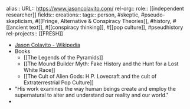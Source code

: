 alias::
URL:: https://www.jasoncolavito.com/
rel-org::
role:: [[independent researcher]] 
fields::
creations:: 
tags:: person, #skeptic, #pseudo-skepticism, #[[Fringe, Alternative & Conspiracy Theories]], #history, #[[ancient text]], #[[conspiracy thinking]], #[[pop culture]], #pseudhistory 
rel-projects:: [[FRESH]] 

- [Jason Colavito - Wikipedia](https://en.wikipedia.org/wiki/Jason_Colavito)
- Books
	- [[The Legends of the Pyramids]]
	- [[The Mound Builder Myth: Fake History and the Hunt for a Lost White Race]]
	- [[The Cult of Alien Gods: H.P. Lovecraft and the cult of Extraterrestrial Pop Culture]]
- "His work examines the way human beings create and employ the supernatural to alter and understand our reality and our world."
-